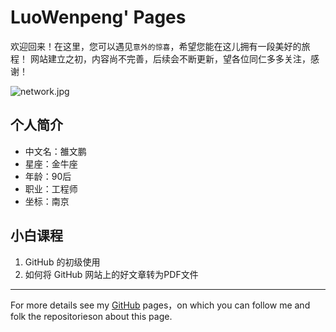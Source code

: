 # LuoWenpeng' Pages

欢迎回来！在这里，您可以遇见`意外的惊喜`，希望您能在这儿拥有一段美好的旅程！
网站建立之初，内容尚不完善，后续会不断更新，望各位同仁多多关注，感谢！

![network.jpg](../images/network.jpg)

## 个人简介

- 中文名：雒文鹏
- 星座：金牛座
- 年龄：90后
- 职业：工程师
- 坐标：南京

## 小白课程

1. GitHub 的初级使用
2. 如何将 GitHub 网站上的好文章转为PDF文件

---
For more details see my [GitHub](https://guides.github.com/luowenpeng) pages，on which you can follow me and folk the repositorieson about this page.

